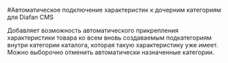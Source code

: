 #Автоматическое подключение характеристик к дочерним категориям для Diafan CMS

Добавляет возможность автоматического прикрепления характеристики товара ко всем вновь создаваемым подкатегориям внутри категории каталога, которая такую характеристику уже имеет. Можно выборочно отменить автоматически назначенные категории.
